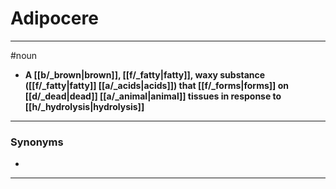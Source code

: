 # Adipocere
---
#noun
- **A [[b/_brown|brown]], [[f/_fatty|fatty]], waxy substance ([[f/_fatty|fatty]] [[a/_acids|acids]]) that [[f/_forms|forms]] on [[d/_dead|dead]] [[a/_animal|animal]] tissues in response to [[h/_hydrolysis|hydrolysis]]**
---
### Synonyms
- 
---
